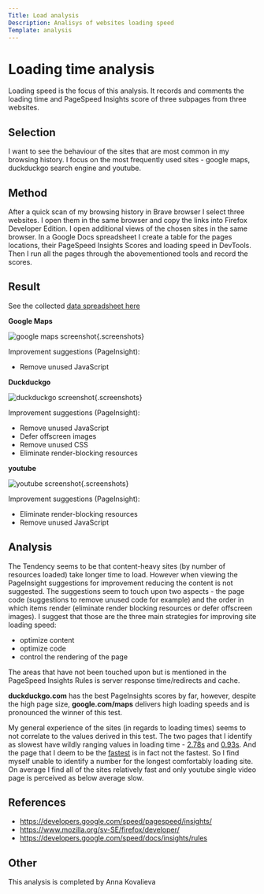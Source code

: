 ```yaml
---
Title: Load analysis
Description: Analisys of websites loading speed
Template: analysis
---
```


 Loading time analysis
==========================

Loading speed is the focus of this analysis. It records and comments the loading time and PageSpeed Insights score of three subpages from three websites.

Selection
-----------------------

 I want to see the behaviour of the sites that are most common in my browsing history. I focus on the most frequently used sites - google maps, duckduckgo search engine and youtube.

Method
-----------------------

After a quick scan of my browsing history in Brave browser I select three websites. I open them in the same browser and copy the links into Firefox Developer Edition. I open additional views of the chosen sites in the same browser. In a Google Docs spreadsheet I create a table for the pages locations, their PageSpeed Insights Scores and loading speed in DevTools. Then I run all the pages through the abovementioned tools and record the scores.

Result
-----------------------

See the collected [data spreadsheet here](https://docs.google.com/spreadsheets/d/13rpcK1hfdOG0faTFqm0KADY9cdUwskgZx5R0-2iPLE0/edit?usp=sharing)

**Google Maps**

![google maps screenshot](%assets_url%/img/load/googlemaps.png){.screenshots}

Improvement suggestions (PageInsight):
- Remove unused JavaScript

**Duckduckgo**

![duckduckgo screenshot](%assets_url%/img/load/duckduckgo.png){.screenshots}

Improvement suggestions (PageInsight):
- Remove unused JavaScript
- Defer offscreen images
- Remove unused CSS
- Eliminate render-blocking resources

**youtube**

![youtube screenshot](%assets_url%/img/load/youtube.png){.screenshots}

Improvement suggestions (PageInsight):
- Eliminate render-blocking resources
- Remove unused JavaScript

Analysis
-----------------------


The Tendency seems to be that content-heavy sites (by number of resources loaded) take longer time to load. However when viewing the PageInsight suggestions for improvement reducing the content is not suggested. The suggestions seem to touch upon two aspects - the page code (suggestions to remove unused code for example) and the order in which items render (eliminate render blocking resources or defer offscreen images). I suggest that those are the three main strategies for improving site loading speed:  
- optimize content
- optimize code
- control the rendering of the page

The areas that have not been touched upon but is mentioned in the PageSpeed Insights Rules is server response time/redirects and cache.

**duckduckgo.com** has the best PageInsights scores by far, however, despite the high page size, **google.com/maps** delivers high loading speeds and is pronounced the winner of this test.

My general experience of the sites (in regards to loading times) seems to not correlate to the values derived in this test. The two pages that I identify as slowest have wildly ranging values in loading time - [2.78s](https://www.youtube.com/) and [0.93s](https://www.google.com/maps/place/Korsv%C3%A4gen,+G%C3%B6teborg,+Sverige/@57.6966813,11.9869245,3a,75y,90t/data=!3m8!1e2!3m6!1sAF1QipMXY6ghDvjJyxTirYR4HldY8VGuMF1t-Q_wKbxQ!2e10!3e12!6shttps:%2F%2Flh5.googleusercontent.com%2Fp%2FAF1QipMXY6ghDvjJyxTirYR4HldY8VGuMF1t-Q_wKbxQ%3Dw360-h480-k-no!7i3120!8i4160!4m5!3m4!1s0x464ff37619eecd8b:0x68de5ad154ecfae!8m2!3d57.6966813!4d11.9869245). And the page that I deem to be the [fastest](https://duckduckgo.com/?atb=v236-1&atb=v236-1) is in fact not the fastest. So I find myself unable to identify a number for the longest comfortably loading site. On average I find all of the sites relatively fast and only youtube single video page is perceived as below average slow.


References
-----------------------

* https://developers.google.com/speed/pagespeed/insights/
* https://www.mozilla.org/sv-SE/firefox/developer/
* https://developers.google.com/speed/docs/insights/rules

Other
-----------------------

This analysis is completed by Anna Kovalieva
